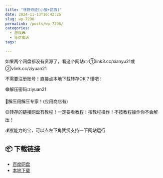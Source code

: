 ```yaml
---
title: "林野奇迹[小狼+昆西]"
date: 2024-11-13T16:42:26
slug: wp-7296
permalink: /posts/wp-7296/
categories:
  - 游戏🎮
  - 狂欢蜜话
tags:

---
```


如果两个网盘都没有资源了，看这个网站👉①link3.cc/xianyu21或②vlink.cc/ziyuan21

不需要注册账号！直接点本地下载转存OK？懂吧！

🟢解压密码:ziyuan21

🔵解压用解压专家！(应用商店有)

🟡转存的链接网盘有教程！一定要看教程！按教程操作！不按教程操作你不会解压！

💰🈶能力的宝，可以点左下角赞赏支持一下网站运行

## 📦 下载链接
- [百度网盘](https://blziyuan21.com/pay-download/7296?key=abfc76f731&down_id=0)
- [本地下载](https://blziyuan21.com/pay-download/7296?key=abfc76f731&down_id=1)

